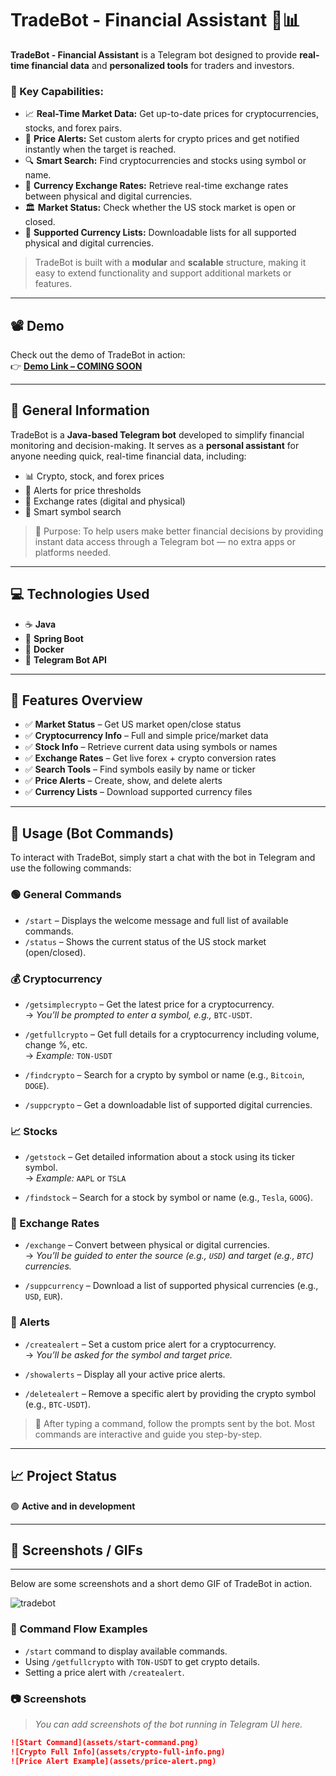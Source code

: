 # TradeBot - Financial Assistant 🤖📊

**TradeBot - Financial Assistant** is a Telegram bot designed to provide **real-time financial data** and **personalized tools** for traders and investors.  

### 🔧 Key Capabilities:

- 📈 **Real-Time Market Data:** Get up-to-date prices for cryptocurrencies, stocks, and forex pairs.
- 🔔 **Price Alerts:** Set custom alerts for crypto prices and get notified instantly when the target is reached.
- 🔍 **Smart Search:** Find cryptocurrencies and stocks using symbol or name.
- 💱 **Currency Exchange Rates:** Retrieve real-time exchange rates between physical and digital currencies.
- 🏛️ **Market Status:** Check whether the US stock market is open or closed.
- 📂 **Supported Currency Lists:** Downloadable lists for all supported physical and digital currencies.

> TradeBot is built with a **modular** and **scalable** structure, making it easy to extend functionality and support additional markets or features.

---

## 📽️ Demo

Check out the demo of TradeBot in action:  
👉 **[Demo Link – COMING SOON](#)**  
<!-- Replace '#' with the actual link when available -->

---

## 📖 General Information

TradeBot is a **Java-based Telegram bot** developed to simplify financial monitoring and decision-making. It serves as a **personal assistant** for anyone needing quick, real-time financial data, including:

- 📊 Crypto, stock, and forex prices
- 🚨 Alerts for price thresholds
- 🔄 Exchange rates (digital and physical)
- 🧠 Smart symbol search

> 🧭 Purpose: To help users make better financial decisions by providing instant data access through a Telegram bot — no extra apps or platforms needed.

---

## 💻 Technologies Used

- ☕ **Java**
- 🌱 **Spring Boot**
- 🐳 **Docker**
- 📡 **Telegram Bot API**

---

## 🌟 Features Overview

- ✅ **Market Status** – Get US market open/close status
- ✅ **Cryptocurrency Info** – Full and simple price/market data
- ✅ **Stock Info** – Retrieve current data using symbols or names
- ✅ **Exchange Rates** – Get live forex + crypto conversion rates
- ✅ **Search Tools** – Find symbols easily by name or ticker
- ✅ **Price Alerts** – Create, show, and delete alerts
- ✅ **Currency Lists** – Download supported currency files

---

## 💬 Usage (Bot Commands)

To interact with TradeBot, simply start a chat with the bot in Telegram and use the following commands:

### 🟢 General Commands
- `/start` – Displays the welcome message and full list of available commands.
- `/status` – Shows the current status of the US stock market (open/closed).

### 💰 Cryptocurrency
- `/getsimplecrypto` – Get the latest price for a cryptocurrency.  
  → _You’ll be prompted to enter a symbol, e.g.,_ `BTC-USDT`.

- `/getfullcrypto` – Get full details for a cryptocurrency including volume, change %, etc.  
  → _Example:_ `TON-USDT`

- `/findcrypto` – Search for a crypto by symbol or name (e.g., `Bitcoin`, `DOGE`).

- `/suppcrypto` – Get a downloadable list of supported digital currencies.

### 📈 Stocks
- `/getstock` – Get detailed information about a stock using its ticker symbol.  
  → _Example:_ `AAPL` or `TSLA`

- `/findstock` – Search for a stock by symbol or name (e.g., `Tesla`, `GOOG`).

### 💱 Exchange Rates
- `/exchange` – Convert between physical or digital currencies.  
  → _You’ll be guided to enter the source (e.g., `USD`) and target (e.g., `BTC`) currencies._

- `/suppcurrency` – Download a list of supported physical currencies (e.g., `USD`, `EUR`).

### 🚨 Alerts
- `/createalert` – Set a custom price alert for a cryptocurrency.  
  → _You’ll be asked for the symbol and target price._

- `/showalerts` – Display all your active price alerts.

- `/deletealert` – Remove a specific alert by providing the crypto symbol (e.g., `BTC-USDT`).

> 🔔 After typing a command, follow the prompts sent by the bot. Most commands are interactive and guide you step-by-step.

---

## 📈 Project Status

🟢 **Active and in development**

---

## 📸 Screenshots / GIFs
---
Below are some screenshots and a short demo GIF of TradeBot in action.

![tradebot](https://github.com/user-attachments/assets/314d5a4e-f01b-4cd4-9ad0-017af2fd5f60)


### 🧵 Command Flow Examples
- `/start` command to display available commands.
- Using `/getfullcrypto` with `TON-USDT` to get crypto details.
- Setting a price alert with `/createalert`.

### 📷 Screenshots
> _You can add screenshots of the bot running in Telegram UI here._

```md
![Start Command](assets/start-command.png)
![Crypto Full Info](assets/crypto-full-info.png)
![Price Alert Example](assets/price-alert.png)
